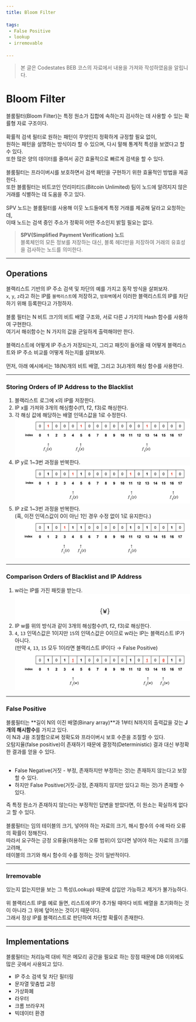 ```yaml
---
title: Bloom Filter

tags: 
 - False Positive
 - lookup
 - irremovable

---
```


> 본 글은 Codestates BEB 코스의 자료에서 내용을 가져와 작성하였음을 알립니다.  

# Bloom Filter
블룸필터(Bloom Filter)는 특정 원소가 집합에 속하는지 검사하는 데 사용할 수 있는 확률형 자료 구조이다.  
<br>
확률적 검색 필터로 원하는 패턴이 무엇인지 정확하게 규정할 필요 없이,  
원하는 패턴을 설명하는 방식이라 할 수 있으며, 다시 말해 통계적 특성을 보였다고 할 수 있다.  
또한 많은 양의 데이터를 줄여서 공간 효율적으로 빠르게 검색을 할 수 있다.  
<br>
블룸필터는 프라이버시를 보호하면서 검색 패턴을 구현하기 위한 효율적인 방법을 제공한다.  
또한 블룸필터는 비트코인 언리미티드(Bitcoin Unlimited) 팀이 노드에 알려지지 않은 거래를 식별하는 데 도움을 주고 있다.  
<br>
SPV 노드는 블룸필터를 사용해 이웃 노드들에게 특정 거래를 제공해 달라고 요청하는데,  
이때 노드는 검색 중인 주소가 정확히 어떤 주소인지 밝힐 필요는 없다.  

> **SPV(Simplified Payment Verification) 노드**  
> 블록체인의 모든 정보를 저장하는 대신, 블록 헤더만을 저장하여 거래의 유효성을 검사하는 노드를 의미한다.  

---

## Operations
블랙리스트 기반의 IP 주소 검색 및 차단의 예를 가지고 동작 방식을 살펴보자.  
`x`, `y`, `z`라고 하는 IP를 `블랙리스트`에 저장하고, `방화벽`에서 이러한 블랙리스트의 IP를 차단하기 위해 등록한다고 가정하자.  
<br>
블룸 필터는 N 비트 크기의 비트 배열 구조와, 서로 다른 J 가지의 Hash 함수를 사용하여 구현한다.  
여기서 해쉬함수는 N 가지의 값을 균일하게 출력해야만 한다.  
<br>
블랙리스트에 어떻게 IP 주소가 저장되는지, 그리고 패킷이 들어올 때 어떻게 블랙리스트와 IP 주소 비교를 어떻게 하는지를 살펴보자.  
<br>
먼저, 아래 예시에서는 18(N)개의 비트 배열, 그리고 3(J)개의 해싱 함수를 사용한다.  

---

### Storing Orders of IP Address to the Blacklist
1. 블랙리스트 로그에 x의 IP를 저장한다.  
2. IP x를 가져와 3개의 해싱함수(f1, f2, f3)로 해싱한다.  
3. 각 해싱 값에 해당하는 배열 인덱스값을 1로 수정한다.  
![bloom-filter-1](../../assets/img/bloom-filter-1.png)  
4. IP y로 1~3번 과정을 반복한다.  
![bloom-filter-2](../../assets/img/bloom-filter-2.png)  
5. IP z로 1~3번 과정을 반복한다.  
(혹, 이전 인덱스값이 0이 아닌 1인 경우 수정 없이 1로 유지한다.)  
![bloom-filter-3](../../assets/img/bloom-filter-3.png)  


---

### Comparison Orders of Blacklist and IP Address
1. w라는 IP를 가진 패킷을 받는다.  
![bloom-filter-4](../../assets/img/bloom-filter-4.png)  
2. IP w를 위의 방식과 같이 3개의 해싱함수(f1, f2, f3)로 해싱한다.  
3. `4`, `13` 인덱스값은 1이지만 `15`의 인덱스값은 0이므로 w라는 IP는 블랙리스트 IP가 아니다.  
(만약 `4`, `13`, `15` 모두 1이라면 블랙리스트 IP이다 → False Positive)  
![bloom-filter-5](../../assets/img/bloom-filter-5.png)  

---

### False Positive
블룸필터는 **길이 N의 이진 배열(Binary array)**과 1부터 N까지의 출력값을 갖는 **J개의 해시함수**를 가지고 있다.  
이 N과 J을 조절함으로써 정확도와 프라이버시 보호 수준을 조절할 수 있다.
<br>
오탐지율(false positive)이 존재하기 때문에 결정적(Deterministic) 결과 대신 부정확한 결과를 얻을 수 있다.  
<br>
- False Negative(거짓 - 부정, 존재하지만 부정하는 것)는 존재하지 않는다고 보장할 수 있다.  
- 하지만 False Positive(거짓-긍정, 존재하지 않지만 있다고 하는 것)가 존재할 수 있다.  

즉 특정 원소가 존재하지 않는다는 부정적인 답변을 받았다면, 이 원소는 확실하게 없다고 할 수 있다.  
<br>
블룸필터는 임의 테이블의 크기, 넣어야 하는 자료의 크기, 해시 함수의 수에 따라 오류의 확률이 정해진다.  
따라서 요구하는 긍정 오류율(허용하는 오류 범위)이 있다면 넣어야 하는 자료의 크기를 고려해,  
테이블의 크기와 해시 함수의 수를 정하는 것이 일반적이다.

---

### Irremovable
있는지 없는지만을 보는 그 특성(Lookup) 때문에 삽입만 가능하고 제거가 불가능하다.  
<br>
위 블랙리스트 IP를 예로 들면, 리스트에 IP가 추가될 때마다 비트 배열을 초기화하는 것이 아니라 그 위에 덮어쓰는 것이기 때문이다.  
그래서 정상 IP를 블랙리스트로 판단하여 차단할 확률이 존재한다.  

---

## Implementations
블룸필터는 처리능력 대비 적은 메모리 공간을 필요로 하는 장점 때문에 DB 이외에도 많은 곳에서 사용되고 있다.

- IP 주소 검색 및 차단 필터링
- 문자열 맞춤법 교정
- 가상화폐
- 라우터
- 크롬 브라우저
- 빅데이터 환경
